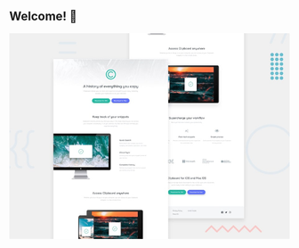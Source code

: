 
## Welcome! 👋
![Design preview for the Clipboard landing page coding challenge](./design/desktop-preview.jpg)

